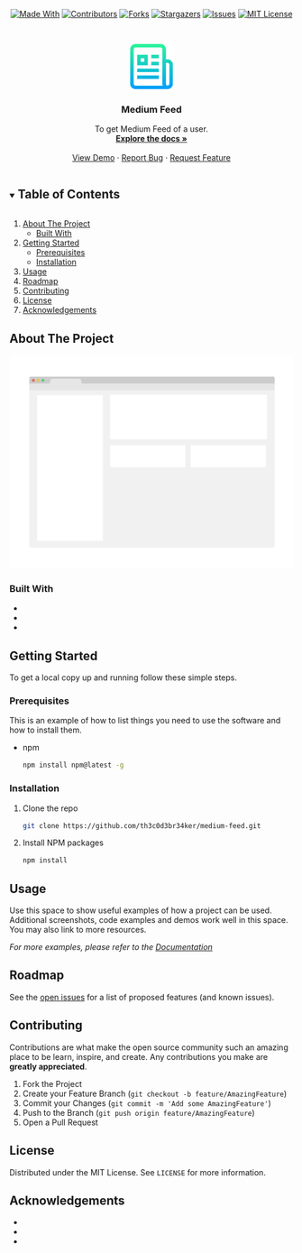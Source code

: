 <!--
*** Thanks for checking out the README-Template. If you have a suggestion
*** that would make this better, please fork the repo and create a pull request
*** or simply open an issue with the tag "enhancement".
*** Thanks again! Now go create something AMAZING! :D
***
***
***
*** To avoid retyping too much info. Do a search and replace for the following:
*** github_username, repo_name, twitter_handle, email, project_title, project_description
-->

<!-- PROJECT SHIELDS -->
<!--
*** I'm using markdown "reference style" links for readability.
*** Reference links are enclosed in brackets [ ] instead of parentheses ( ).
*** See the bottom of this document for the declaration of the reference variables
*** for contributors-url, forks-url, etc. This is an optional, concise syntax you may use.
*** https://www.markdownguide.org/basic-syntax/#reference-style-links
-->
<span style="display:block;text-align:center">

[![Made With][made-with-shield]][made-with-url]
[![Contributors][contributors-shield]][contributors-url]
[![Forks][forks-shield]][forks-url]
[![Stargazers][stars-shield]][stars-url]
[![Issues][issues-shield]][issues-url]
[![MIT License][license-shield]][license-url]

</span>

<!-- PROJECT LOGO -->
<br />
<p align="center">
  <a href="https://github.com/th3c0d3br34ker/medium-feed">
    <img src="images/logo.png" alt="Logo" width="80" height="80">
  </a>

  <h3 align="center">Medium Feed</h3>

  <p align="center">
    To get Medium Feed of a user.
    <br />
    <a href="https://github.com/th3c0d3br34ker/medium-feed"><strong>Explore the docs »</strong></a>
    <br />
    <br />
    <a href="https://github.com/th3c0d3br34ker/medium-feed">View Demo</a>
    ·
    <a href="https://github.com/th3c0d3br34ker/medium-feed/issues">Report Bug</a>
    ·
    <a href="https://github.com/th3c0d3br34ker/medium-feed/issues">Request Feature</a>
  </p>
</p>

<!-- TABLE OF CONTENTS -->
<details open="open">
  <summary><h2 style="display: inline-block">Table of Contents</h2></summary>
  <ol>
    <li>
      <a href="#about-the-project">About The Project</a>
      <ul>
        <li><a href="#built-with">Built With</a></li>
      </ul>
    </li>
    <li>
      <a href="#getting-started">Getting Started</a>
      <ul>
        <li><a href="#prerequisites">Prerequisites</a></li>
        <li><a href="#installation">Installation</a></li>
      </ul>
    </li>
    <li><a href="#usage">Usage</a></li>
    <li><a href="#roadmap">Roadmap</a></li>
    <li><a href="#contributing">Contributing</a></li>
    <li><a href="#license">License</a></li>
    <li><a href="#acknowledgements">Acknowledgements</a></li>
  </ol>
</details>

<!-- ABOUT THE PROJECT -->

## About The Project

[![Product Name Screen Shot][product-screenshot]](https://example.com)

### Built With

- []()
- []()
- []()

<!-- GETTING STARTED -->

## Getting Started

To get a local copy up and running follow these simple steps.

### Prerequisites

This is an example of how to list things you need to use the software and how to install them.

- npm

  ```sh
  npm install npm@latest -g
  ```

### Installation

1. Clone the repo

   ```sh
   git clone https://github.com/th3c0d3br34ker/medium-feed.git
   ```

2. Install NPM packages

   ```sh
   npm install
   ```

<!-- USAGE EXAMPLES -->

## Usage

Use this space to show useful examples of how a project can be used. Additional screenshots, code examples and demos work well in this space. You may also link to more resources.

_For more examples, please refer to the [Documentation](https://example.com)_

<!-- ROADMAP -->

## Roadmap

See the [open issues](https://github.com/th3c0d3br34ker/medium-feed/issues) for a list of proposed features (and known issues).

<!-- CONTRIBUTING -->

## Contributing

Contributions are what make the open source community such an amazing place to be learn, inspire, and create. Any contributions you make are **greatly appreciated**.

1. Fork the Project
2. Create your Feature Branch (`git checkout -b feature/AmazingFeature`)
3. Commit your Changes (`git commit -m 'Add some AmazingFeature'`)
4. Push to the Branch (`git push origin feature/AmazingFeature`)
5. Open a Pull Request

<!-- LICENSE -->

## License

Distributed under the MIT License. See `LICENSE` for more information.

<!-- ACKNOWLEDGEMENTS -->

## Acknowledgements

- []()
- []()
- []()

<!-- MARKDOWN LINKS & IMAGES -->
<!-- https://www.markdownguide.org/basic-syntax/#reference-style-links -->

[contributors-shield]: https://img.shields.io/github/contributors/th3c0d3br34ker/medium-feed.svg?style=for-the-badge
[contributors-url]: https://github.com/th3c0d3br34ker/medium-feed/graphs/contributors
[forks-shield]: https://img.shields.io/github/forks/th3c0d3br34ker/medium-feed.svg?style=for-the-badge
[forks-url]: https://github.com/th3c0d3br34ker/medium-feed/network/members
[stars-shield]: https://img.shields.io/github/stars/th3c0d3br34ker/medium-feed.svg?style=for-the-badge
[stars-url]: https://github.com/th3c0d3br34ker/medium-feed/stargazers
[issues-shield]: https://img.shields.io/github/issues/th3c0d3br34ker/medium-feed.svg?style=for-the-badge
[issues-url]: https://github.com/th3c0d3br34ker/medium-feed/issues
[license-shield]: https://img.shields.io/github/license/th3c0d3br34ker/medium-feed.svg?style=for-the-badge
[license-url]: https://github.com/th3c0d3br34ker/medium-feed/blob/master/LICENSE.txt
[made-with-shield]: https://img.shields.io/github/languages/top/th3c0d3br34ker/medium-feed?style=for-the-badge
[made-with-url]: https://shields.io/github/languages/top/th3c0d3br34ker/medium-feed.svg?style-for-the-badge
[product-screenshot]: images/screenshot.png
